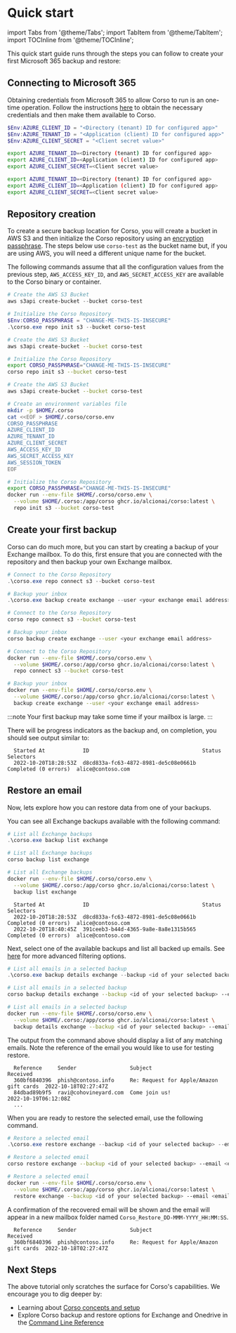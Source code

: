 # Quick start

import Tabs from '@theme/Tabs';
import TabItem from '@theme/TabItem';
import TOCInline from '@theme/TOCInline';

This quick start guide runs through the steps you can follow to create your first Microsoft 365 backup and restore:

<TOCInline toc={toc} maxHeadingLevel={2}/>

## Connecting to Microsoft 365

Obtaining credentials from Microsoft 365 to allow Corso to run is an one-time operation. Follow the instructions
[here](setup/m365_access) to obtain the necessary credentials and then make them available to Corso.

<Tabs groupId="os">
<TabItem value="win" label="Powershell">

  ```powershell
  $Env:AZURE_CLIENT_ID = "<Directory (tenant) ID for configured app>"
  $Env:AZURE_TENANT_ID = "<Application (client) ID for configured app>"
  $Env:AZURE_CLIENT_SECRET = "<Client secret value>"
  ```

</TabItem>
<TabItem value="unix" label="Linux/macOS">

   ```bash
   export AZURE_TENANT_ID=<Directory (tenant) ID for configured app>
   export AZURE_CLIENT_ID=<Application (client) ID for configured app>
   export AZURE_CLIENT_SECRET=<Client secret value>
   ```

</TabItem>
<TabItem value="docker" label="Docker">

   ```bash
   export AZURE_TENANT_ID=<Directory (tenant) ID for configured app>
   export AZURE_CLIENT_ID=<Application (client) ID for configured app>
   export AZURE_CLIENT_SECRET=<Client secret value>
   ```

</TabItem>
</Tabs>

## Repository creation

To create a secure backup location for Corso, you will create a bucket in AWS S3 and then initialize the Corso
repository using an [encryption passphrase](/setup/configuration#environment-variables). The steps below use
`corso-test` as the bucket name but, if you are using AWS, you will need a different unique name for the bucket.

The following commands assume that all the configuration values from the previous step, `AWS_ACCESS_KEY_ID`, and
`AWS_SECRET_ACCESS_KEY` are available to the Corso binary or container.

<Tabs groupId="os">
<TabItem value="win" label="Powershell">

  ```powershell
  # Create the AWS S3 Bucket
  aws s3api create-bucket --bucket corso-test

  # Initialize the Corso Repository
  $Env:CORSO_PASSPHRASE = "CHANGE-ME-THIS-IS-INSECURE"
  .\corso.exe repo init s3 --bucket corso-test
  ```

</TabItem>
<TabItem value="unix" label="Linux/macOS">

  ```bash
  # Create the AWS S3 Bucket
  aws s3api create-bucket --bucket corso-test

  # Initialize the Corso Repository
  export CORSO_PASSPHRASE="CHANGE-ME-THIS-IS-INSECURE"
  corso repo init s3 --bucket corso-test
  ```

</TabItem>
<TabItem value="docker" label="Docker">

  ```bash
  # Create the AWS S3 Bucket
  aws s3api create-bucket --bucket corso-test

  # Create an environment variables file
  mkdir -p $HOME/.corso
  cat <<EOF > $HOME/.corso/corso.env
  CORSO_PASSPHRASE
  AZURE_CLIENT_ID
  AZURE_TENANT_ID
  AZURE_CLIENT_SECRET
  AWS_ACCESS_KEY_ID
  AWS_SECRET_ACCESS_KEY
  AWS_SESSION_TOKEN
  EOF

  # Initialize the Corso Repository
  export CORSO_PASSPHRASE="CHANGE-ME-THIS-IS-INSECURE"
  docker run --env-file $HOME/.corso/corso.env \
    --volume $HOME/.corso:/app/corso ghcr.io/alcionai/corso:latest \
    repo init s3 --bucket corso-test
  ```

</TabItem>
</Tabs>

## Create your first backup

Corso can do much more, but you can start by creating a backup of your Exchange mailbox. To do this, first ensure that
you are connected with the repository and then backup your own Exchange mailbox.

<Tabs groupId="os">
<TabItem value="win" label="Powershell">

  ```powershell
  # Connect to the Corso Repository
  .\corso.exe repo connect s3 --bucket corso-test

  # Backup your inbox
  .\corso.exe backup create exchange --user <your exchange email address>
  ```

</TabItem>
<TabItem value="unix" label="Linux/macOS">

  ```bash
  # Connect to the Corso Repository
  corso repo connect s3 --bucket corso-test

  # Backup your inbox
  corso backup create exchange --user <your exchange email address>
  ```

</TabItem>
<TabItem value="docker" label="Docker">

  ```bash
  # Connect to the Corso Repository
  docker run --env-file $HOME/.corso/corso.env \
    --volume $HOME/.corso:/app/corso ghcr.io/alcionai/corso:latest \
    repo connect s3 --bucket corso-test

  # Backup your inbox
  docker run --env-file $HOME/.corso/corso.env \
    --volume $HOME/.corso:/app/corso ghcr.io/alcionai/corso:latest \
    backup create exchange --user <your exchange email address>
  ```

</TabItem>
</Tabs>

:::note
Your first backup may take some time if your mailbox is large.
:::

There will be progress indicators as the backup and, on completion, you should see output similar to:

```
  Started At            ID                                    Status                Selectors
  2022-10-20T18:28:53Z  d8cd833a-fc63-4872-8981-de5c08e0661b  Completed (0 errors)  alice@contoso.com
```

## Restore an email

Now, lets explore how you can restore data from one of your backups.

You can see all Exchange backups available with the following command:

<Tabs groupId="os">
<TabItem value="win" label="Powershell">

  ```powershell
  # List all Exchange backups
  .\corso.exe backup list exchange
  ```

</TabItem>
<TabItem value="unix" label="Linux/macOS">

  ```bash
  # List all Exchange backups
  corso backup list exchange
  ```

</TabItem>
<TabItem value="docker" label="Docker">

  ```bash
  # List all Exchange backups
  docker run --env-file $HOME/.corso/corso.env \
    --volume $HOME/.corso:/app/corso ghcr.io/alcionai/corso:latest \
    backup list exchange
  ```

</TabItem>
</Tabs>

```
  Started At            ID                                    Status                Selectors
  2022-10-20T18:28:53Z  d8cd833a-fc63-4872-8981-de5c08e0661b  Completed (0 errors)  alice@contoso.com
  2022-10-20T18:40:45Z  391ceeb3-b44d-4365-9a8e-8a8e1315b565  Completed (0 errors)  alice@contoso.com
```

Next, select one of the available backups and list all backed up emails. See
[here](cli/corso_backup_details_exchange) for more advanced filtering options.

<Tabs groupId="os">
<TabItem value="win" label="Powershell">

  ```powershell
  # List all emails in a selected backup
  .\corso.exe backup details exchange --backup <id of your selected backup> --email "*"
  ```

</TabItem>
<TabItem value="unix" label="Linux/macOS">

  ```bash
  # List all emails in a selected backup
  corso backup details exchange --backup <id of your selected backup> --email "*"
  ```

</TabItem>
<TabItem value="docker" label="Docker">

  ```bash
  # List all emails in a selected backup
  docker run --env-file $HOME/.corso/corso.env \
    --volume $HOME/.corso:/app/corso ghcr.io/alcionai/corso:latest \
    backup details exchange --backup <id of your selected backup> --email "*"
  ```

</TabItem>
</Tabs>

The output from the command above should display a list of any matching emails. Note the reference
of the email you would like to use for testing restore.

```
  Reference     Sender                 Subject                                  Received
  360bf6840396  phish@contoso.info     Re: Request for Apple/Amazon gift cards  2022-10-18T02:27:47Z
  84dbad89b9f5  ravi@cohovineyard.com  Come join us!                            2022-10-19T06:12:08Z
  ...
```

When you are ready to restore the selected email, use the following command.

<Tabs groupId="os">
<TabItem value="win" label="Powershell">

  ```powershell
  # Restore a selected email
  .\corso.exe restore exchange --backup <id of your selected backup> --email <email reference>
  ```

</TabItem>
<TabItem value="unix" label="Linux/macOS">

  ```bash
  # Restore a selected email
  corso restore exchange --backup <id of your selected backup> --email <email reference>
  ```

</TabItem>
<TabItem value="docker" label="Docker">

  ```bash
  # Restore a selected email
  docker run --env-file $HOME/.corso/corso.env \
    --volume $HOME/.corso:/app/corso ghcr.io/alcionai/corso:latest \
    restore exchange --backup <id of your selected backup> --email <email reference>
  ```

</TabItem>
</Tabs>

A confirmation of the recovered email will be shown and the email will appear in a new mailbox folder named `Corso_Restore_DD-MMM-YYYY_HH:MM:SS`.

```
  Reference     Sender                 Subject                                  Received
  360bf6840396  phish@contoso.info     Re: Request for Apple/Amazon gift cards  2022-10-18T02:27:47Z
```

## Next Steps

The above tutorial only scratches the surface for Corso's capabilities. We encourage you to dig deeper by:

* Learning about [Corso concepts and setup](setup/concepts)
* Explore Corso backup and restore options for Exchange and Onedrive in the [Command Line Reference](cli/corso)
